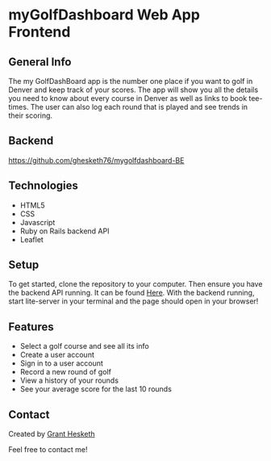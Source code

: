 # myGolfDashboard Web App Frontend

## General Info

The my GolfDashBoard app is the number one place if you want to golf in Denver and keep track of your scores. The app will show you all the details you need to know about every course in Denver as well as links to book tee-times. The user can also log each round that is played and see trends in their scoring.

## Backend

https://github.com/ghesketh76/mygolfdashboard-BE

## Technologies
* HTML5
* CSS
* Javascript
* Ruby on Rails backend API
* Leaflet

## Setup

To get started, clone the repository to your computer. Then ensure you have the backend API running. It can be found [Here](https://github.com/ghesketh76/mygolfdashboard-BE). With the backend running, start lite-server in your terminal and the page should open in your browser!

## Features

* Select a golf course and see all its info
* Create a user account
* Sign in to a user account
* Record a new round of golf
* View a history of your rounds
* See your average score for the last 10 rounds

## Contact

Created by [Grant Hesketh](https://www.linkedin.com/in/granthesketh/) 

Feel free to contact me!
